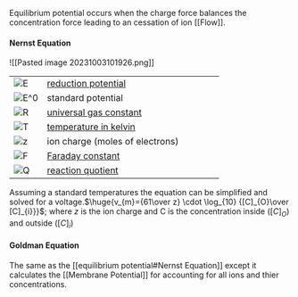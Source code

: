 Equilibrium potential occurs when the charge force balances the concentration force leading to an cessation of ion [[Flow]].


#### Nernst Equation 
![[Pasted image 20231003101926.png]]

|                                                                                                            |                                                                                                                                                                                                                                                                                                                                                                                                                                                                   |     |     |     |     |
| ---------------------------------------------------------------------------------------------------------- | ----------------------------------------------------------------------------------------------------------------------------------------------------------------------------------------------------------------------------------------------------------------------------------------------------------------------------------------------------------------------------------------------------------------------------------------------------------------- | --- | --- | --- | --- |
| ![E](https://www.gstatic.com/education/formulas2/553212783/en/nernst_equation_nernst_equation_var_1.svg)   | [reduction potential](https://www.google.com/search?client=firefox-b-1-d&sca_esv=570352775&channel=fenc&sxsrf=AM9HkKkno7eL2t1SW0phGYJzugnH1V_Qfg:1696353547728&q=Reduction+potential&stick=H4sIAAAAAAAAAOPgE-LQz9U3yDYysFDiBLHMKg0NU7S0spOt9FNTSpMTSzLz8_TT8otyS3MSraC0QmZuYnqqQmJecXlq0SNGE26Blz_uCUtpT1pz8hqjKhdXcEZ-uWteSWZJpZA4FxuUxSvFzYWwgWcRq3AQyAKQ-QoF-SWpQFWJOQDN-cFMkAAAAA&sa=X&ved=2ahUKEwilu4C1sdqBAxXLODQIHSaIBS0Q24YFegQIFxAC)                     |     |     |     |     |
| ![E^0](https://www.gstatic.com/education/formulas2/553212783/en/nernst_equation_nernst_equation_var_2.svg) | standard potential                                                                                                                                                                                                                                                                                                                                                                                                                                                |     |     |     |     |
| ![R](https://www.gstatic.com/education/formulas2/553212783/en/nernst_equation_nernst_equation_var_3.svg)   | [universal gas constant](https://www.google.com/search?client=firefox-b-1-d&sca_esv=570352775&channel=fenc&sxsrf=AM9HkKkno7eL2t1SW0phGYJzugnH1V_Qfg:1696353547728&q=Gas+constant&stick=H4sIAAAAAAAAAOPgE-LQz9U3yDYysFACs9ItzeO1tLKTrfRTU0qTE0sy8_P00_KLcktzEq2gtEJmbmJ6qkJiXnF5atEjRmNugZc_7glLaU1ac_IaowoXV3BGfrlrXklmSaWQGBcblMUjxcUFt4BnESuPe2KxQnJ-XnFJYl4JAHp1iAqHAAAA&sa=X&ved=2ahUKEwilu4C1sdqBAxXLODQIHSaIBS0Q24YFegQIFxAD)                               |     |     |     |     |
| ![T](https://www.gstatic.com/education/formulas2/553212783/en/nernst_equation_nernst_equation_var_4.svg)   | [temperature in kelvin](https://www.google.com/search?client=firefox-b-1-d&sca_esv=570352775&channel=fenc&sxsrf=AM9HkKkno7eL2t1SW0phGYJzugnH1V_Qfg:1696353547728&q=Thermodynamic+temperature&stick=H4sIAAAAAAAAAOPgE-LQz9U3yDYysFACs5IyTC20tLKTrfRTU0qTE0sy8_P00_KLcktzEq2gtEJmbmJ6qkJiXnF5atEjRmNugZc_7glLaU1ac_IaowoXV3BGfrlrXklmSaWQGBcblMUjxcUFt4BnEatkSEZqUW5-SmVeYm5mskJJam5BalFiSWlRKgBL8R31lAAAAA&sa=X&ved=2ahUKEwilu4C1sdqBAxXLODQIHSaIBS0Q24YFegQIFxAE) |     |     |     |     |
| ![z](https://www.gstatic.com/education/formulas2/553212783/en/nernst_equation_nernst_equation_var_5.svg)   | ion charge (moles of electrons)                                                                                                                                                                                                                                                                                                                                                                                                                                   |     |     |     |     |
| ![F](https://www.gstatic.com/education/formulas2/553212783/en/nernst_equation_nernst_equation_var_6.svg)   | [Faraday constant](https://www.google.com/search?client=firefox-b-1-d&sca_esv=570352775&channel=fenc&sxsrf=AM9HkKkno7eL2t1SW0phGYJzugnH1V_Qfg:1696353547728&q=Faraday+constant&stick=H4sIAAAAAAAAAOPgE-LQz9U3yDYysFACs9IN0sq0tLKTrfRTU0qTE0sy8_P00_KLcktzEq2gtEJmbmJ6qkJiXnF5atEjRmNugZc_7glLaU1ac_IaowoXV3BGfrlrXklmSaWQGBcblMUjxcUFt4BnEauAW2JRYkpipUJyfl5xSWJeCQDqWl0EiwAAAA&sa=X&ved=2ahUKEwilu4C1sdqBAxXLODQIHSaIBS0Q24YFegQIFxAF)                           |     |     |     |     |
| ![Q](https://www.gstatic.com/education/formulas2/553212783/en/nernst_equation_nernst_equation_var_7.svg)   | [reaction quotient](https://www.google.com/search?client=firefox-b-1-d&sca_esv=570352775&channel=fenc&sxsrf=AM9HkKkno7eL2t1SW0phGYJzugnH1V_Qfg:1696353547728&q=Reaction+quotient&stick=H4sIAAAAAAAAAOPgE-LQz9U3yDYysFDiBLFMk-MN0rS0spOt9FNTSpMTSzLz8_TT8otyS3MSraC0QmZuYnqqQmJecXlq0SNGE26Blz_uCUtpT1pz8hqjKhdXcEZ-uWteSWZJpZA4FxuUxSvFzYWwgWcRq2BQamIyyHiFwtL8kszUvBIALO2u_I4AAAA&sa=X&ved=2ahUKEwilu4C1sdqBAxXLODQIHSaIBS0Q24YFegQIFxAG)                        |     |     |     |     |

Assuming a standard temperatures the equation can be simplified and solved for a voltage.$\huge{v_{m}={61\over z} \cdot \log_{10} {[C]_{O}\over [C]_{i}}}$; where *z* is the ion charge and C is the concentration inside ($[C]_{O}$) and outside ($[C]_{i}$)

#### Goldman Equation 
The same as the [[equilibrium potential#Nernst Equation]] except it calculates the [[Membrane Potential]] for accounting for all ions and thier concentrations.
